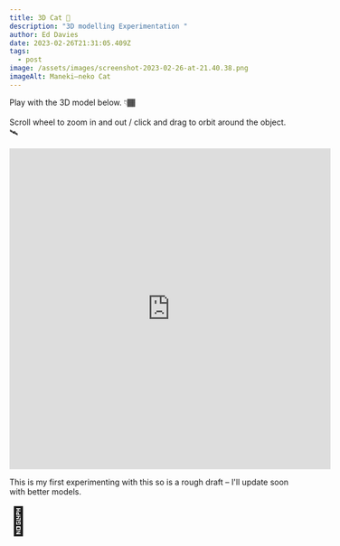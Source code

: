 ```yaml
---
title: 3D Cat 🦾
description: "3D modelling Experimentation "
author: Ed Davies
date: 2023-02-26T21:31:05.409Z
tags:
  - post
image: /assets/images/screenshot-2023-02-26-at-21.40.38.png
imageAlt: Maneki–neko Cat
---
```

P﻿lay with the 3D model below. 👇🏾<br>
<br>
S﻿croll wheel to zoom in and out / click and drag to orbit around the object.🛰

<div class="sketchfab-embed-wrapper"> <iframe title="Cat" frameborder="0" allowfullscreen mozallowfullscreen="true" webkitallowfullscreen="true" allow="autoplay; fullscreen; xr-spatial-tracking" xr-spatial-tracking execution-while-out-of-viewport execution-while-not-rendered web-share width="568" height="568" src="https://sketchfab.com/models/93e29beb4796427c8b7a9d0827f9b77a/embed"> </iframe> </div>

T﻿his is my first experimenting with this so is a rough draft – I'll update soon with better models.

<font size="7">💫</font>